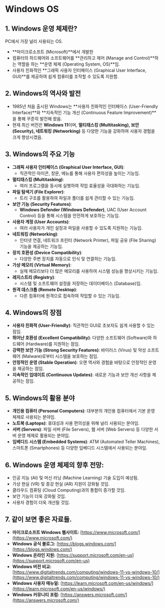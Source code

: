 # Windows OS

## 1. Windows 운영 체제란?

PC에서 가장 널리 사용되는 OS.

* **마이크로소프트 (Microsoft)**에서 개발한 
* 컴퓨터의 하드웨어와 소프트웨어를 **관리하고 제어 (Manage and Control)**하는 역할을 하는 **운영 체제 (Operating System, OS)**임. 
* 사용자 친화적인 **그래픽 사용자 인터페이스 (Graphical User Interface, GUI)**를 제공하여 쉽게 컴퓨터를 조작할 수 있도록 지원함.

## 2. Windows의 역사와 발전

* 1985년 처음 출시된 Windows는 **사용자 친화적인 인터페이스 (User-Friendly Interface)**와 **지속적인 기능 개선 (Continuous Feature Improvement)**을 통해 꾸준히 발전해 왔음. 
* 현재 최신 버전은 **Windows 11**이며, **멀티태스킹 (Multitasking), 보안 (Security), 네트워킹 (Networking)** 등 다양한 기능을 강화하여 사용자 경험을 크게 향상시켰음.

## 3. Windows의 주요 기능

* **그래픽 사용자 인터페이스 (Graphical User Interface, GUI)**: 
    * 직관적인 아이콘, 창문, 메뉴를 통해 사용자 편의성을 높이는 기능임.
* **멀티태스킹 (Multitasking)**: 
    * 여러 프로그램을 동시에 실행하여 작업 효율성을 극대화하는 기능임.
* **파일 탐색기 (File Explorer)**: 
    * 트리 구조를 활용하여 파일과 폴더를 쉽게 관리할 수 있는 기능임.
* **보안 기능 (Security Features)**: 
    * **Windows Defender (Windows Defender)**, UAC (User Account Control) 등을 통해 시스템을 안전하게 보호하는 기능임.
* **사용자 계정 (User Accounts)**: 
    * 여러 사용자가 개인 설정과 파일을 사용할 수 있도록 지원하는 기능임.
* **네트워킹 (Networking)**: 
    * 인터넷 연결, 네트워크 프린터 (Network Printer), 파일 공유 (File Sharing) 기능을 제공하는 기능임.
* **장치 호환성 (Device Compatibility)**: 
    * 다양한 주변 장치를 자동으로 인식 및 연결하는 기능임.
* **가상 메모리 (Virtual Memory)**: 
    * 실제 메모리보다 더 많은 메모리를 사용하여 시스템 성능을 향상시키는 기능임.
* **레지스트리 (Registry)**: 
    * 시스템 및 소프트웨어 설정을 저장하는 데이터베이스 (Database)임.
* **원격 데스크톱 (Remote Desktop)**: 
    * 다른 컴퓨터에 원격으로 접속하여 작업할 수 있는 기능임.

## 4. Windows의 장점

* **사용자 친화적 (User-Friendly)**: 직관적인 GUI로 초보자도 쉽게 사용할 수 있는 점임.
* **뛰어난 호환성 (Excellent Compatibility)**: 다양한 소프트웨어 (Software)와 하드웨어 (Hardware)를 지원하는 점임.
* **강력한 보안 기능 (Strong Security Features)**: 바이러스 (Virus) 및 악성 소프트웨어 (Malware)로부터 시스템을 보호하는 점임.
* **안정적인 운영 (Stable Operation)**: 오랜 역사와 경험을 바탕으로 안정적인 운영을 제공하는 점임.
* **지속적인 업데이트 (Continuous Updates)**: 새로운 기능과 보안 개선 사항을 제공하는 점임.

## 5. Windows의 활용 분야

* **개인용 컴퓨터 (Personal Computers)**: 대부분의 개인용 컴퓨터에서 기본 운영 체제로 사용되는 분야임.
* **노트북 (Laptops)**: 휴대성과 사용 편의성을 위해 널리 사용되는 분야임.
* **서버 (Servers)**: 파일 서버 (File Servers), 웹 서버 (Web Servers) 등 다양한 서버 운영 체제로 활용되는 분야임.
* **임베디드 시스템 (Embedded Systems)**: ATM (Automated Teller Machines), 스마트폰 (Smartphones) 등 다양한 임베디드 시스템에서 사용되는 분야임.


## 6. **Windows 운영 체제의 향후 전망:**

* 인공 지능 (AI) 및 머신 러닝 (Machine Learning) 기술 도입이 예상됨.
* 가상 현실 (VR) 및 증강 현실 (AR) 지원이 강화될 것임.
* 클라우드 컴퓨팅 (Cloud Computing)과의 통합이 증가할 것임.
* 보안 기능이 더욱 강화될 것임.
* 사용자 경험이 더욱 개선될 것임.

## 7. 같이 보면 좋은 자료들.

* **마이크로소프트 Windows 웹사이트:** [https://www.microsoft.com/](https://www.microsoft.com/)
* **Windows 공식 블로그:** [https://blogs.windows.com/](https://blogs.windows.com/)
* **Windows 온라인 지원:** [https://support.microsoft.com/en-us](https://support.microsoft.com/en-us)
* **Windows 버전 비교:** [https://www.digitaltrends.com/computing/windows-11-vs-windows-10/](https://www.digitaltrends.com/computing/windows-11-vs-windows-10/)
* **Windows 사용자 매뉴얼:** [https://learn.microsoft.com/en-us/windows/](https://learn.microsoft.com/en-us/windows/)
* **Windows 커뮤니티 포럼:** [https://answers.microsoft.com/](https://answers.microsoft.com/)
